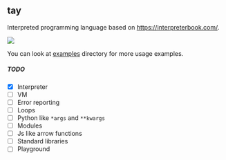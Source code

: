## tay

Interpreted programming language based on https://interpreterbook.com/.

![](https://mesuutt.com/static/tay/tay-lang.svg)

You can look at [examples](https://github.com/mesuutt/tay/tree/master/examples) directory for more usage examples.

##### TODO

- [x] Interpreter
- [ ] VM
- [ ] Error reporting
- [ ] Loops
- [ ] Python like `*args` and `**kwargs`
- [ ] Modules
- [ ] Js like arrow functions
- [ ] Standard libraries
- [ ] Playground